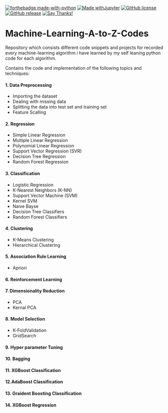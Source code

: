[![forthebadge made-with-python](http://ForTheBadge.com/images/badges/made-with-python.svg)](https://www.python.org/)
[![Made withJupyter](https://img.shields.io/badge/Made%20with-Jupyter-orange?style=for-the-badge&logo=Jupyter)](https://jupyter.org/try)
[![GitHub license](https://img.shields.io/github/license/Naereen/StrapDown.js.svg)](https://github.com/Naereen/StrapDown.js/blob/master/LICENSE)
[![GitHub release](https://img.shields.io/github/release/Naereen/StrapDown.js.svg)](https://GitHub.com/Naereen/StrapDown.js/releases/)
[![Say Thanks!](https://img.shields.io/badge/Say%20Thanks-!-1EAEDB.svg)](https://saythanks.io/to/chweetaadil20@gmail.com)

# Machine-Learning-A-to-Z-Codes
Repository which consists different code snippets and projects for recorded every machine-learning algorithm i have learned by my self leaning python code for each algorithm.

Contains the code and implementation of the following topics and techniques:

#### 1. Data Preprocessing
- Importing the dataset
- Dealing with missing data
- Splitting the data into test set and training set
- Feature Scalling

#### 2. Regression
- Simple Linear Regression
- Multiple Linear Regression
- Polynomial Linear Regression
- Support Vector Regression (SVR)
- Decision Tree Regression
- Random Forest Regression

#### 3. Classification
- Logistic Regression
- K-Nearest Neighbors (K-NN)
- Support Vector Machine (SVM)
- Kernel SVM
- Naive Bayse
- Decision Tree Classifiers
- Random Forest Classifiers

#### 4. Clustering
- K-Means Clustering
- Hierarchical Clustering

#### 5. Association Rule Learning
- Apriori

#### 6. Reinforcement Learning

#### 7. Dimensionality Reduction
- PCA
- Kernal PCA

#### 8. Model Selection
- K-FoldValidation
- GridSearch

#### 9. Hyper parameter Tuning

#### 10. Bagging

#### 11. XGBoost Classification

#### 12.AdaBoost Classification

#### 13. Graident Boosting Classification

#### 14. XGBoost Regression


